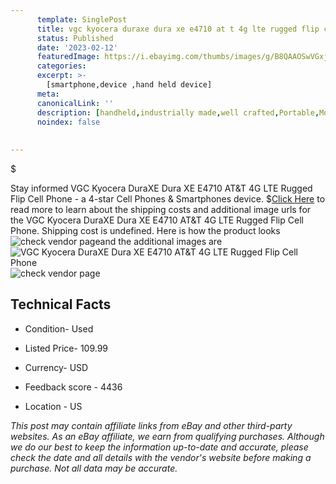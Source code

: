 ```yaml
---
      template: SinglePost
      title: vgc kyocera duraxe dura xe e4710 at t 4g lte rugged flip cell phone
      status: Published
      date: '2023-02-12'
      featuredImage: https://i.ebayimg.com/thumbs/images/g/B8QAAOSwVGxjEREU/s-l225.jpg
      categories: 
      excerpt: >-
        [smartphone,device ,hand held device]
      meta:
      canonicalLink: ''
      description: [handheld,industrially made,well crafted,Portable,Mobile,Compact,Convenient,Lightweight,Maneuverable,Man-portable,Miniature,Carriable,Hand-held,Light,Holdable,Transportable,Mobile device,Pocket-sized,On-the-go,Wireless,Cordless,Compact size,Convenient size, smartphone,device ,hand held device]
      noindex: false
      
        
---
```

$

Stay informed VGC Kyocera DuraXE Dura XE E4710 AT&T 4G LTE Rugged Flip Cell Phone - a 4-star Cell Phones & Smartphones device.
$[Click Here](https://www.ebay.com/itm/185772154736?hash=item2b40e21f70%3Ag%3AB8QAAOSwVGxjEREU&mkevt=1&mkcid=1&mkrid=711-53200-19255-0&campid=%253CePNCampaignId%253E&customid=%253CreferenceId%253E&toolid=10049) to read more to learn about the shipping costs and additional image urls for the VGC Kyocera DuraXE Dura XE E4710 AT&T 4G LTE Rugged Flip Cell Phone. Shipping cost is undefined. Here is how the product looks ![check vendor page](https://i.ebayimg.com/thumbs/images/g/B8QAAOSwVGxjEREU/s-l225.jpg)and the additional images are![VGC Kyocera DuraXE Dura XE E4710 AT&T 4G LTE Rugged Flip Cell Phone](https://i.ebayimg.com/images/g/B8QAAOSwVGxjEREU/s-l1200.jpg)![check vendor page](https://origin-galleryplus.ebayimg.com/ws/web/185772154736_2_0_1/225x225.jpg,https://origin-galleryplus.ebayimg.com/ws/web/185772154736_3_0_1/225x225.jpg,https://origin-galleryplus.ebayimg.com/ws/web/185772154736_4_0_1/225x225.jpg,https://origin-galleryplus.ebayimg.com/ws/web/185772154736_5_0_1/225x225.jpg,https://origin-galleryplus.ebayimg.com/ws/web/185772154736_6_0_1/225x225.jpg)



 ## Technical Facts 



     
      

 - Condition- Used 


      

 - Listed Price- 109.99 


      

 - Currency- USD 


      

 - Feedback score - 4436 


      

 - Location - US 


      
      

 *_This post may contain affiliate links from eBay and other third-party websites. As an eBay affiliate, we earn from qualifying purchases. Although we do our best to keep the information up-to-date and accurate, please check the date and all details with the vendor's website before making a purchase. Not all data may be accurate._*






